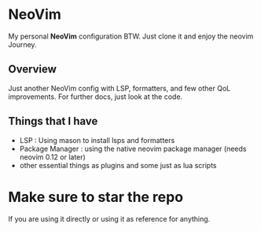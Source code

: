 # NeoVim

My personal **NeoVim** configuration BTW.
Just clone it and enjoy the neovim Journey.

## Overview

Just another NeoVim config with LSP, formatters, and few other QoL improvements.
For further docs, just look at the code.

## Things that I have

- LSP : Using mason to install lsps and formatters
- Package Manager : using the native neovim package manager (needs neovim 0.12 or later)
- other essential things as plugins and some just as lua scripts

# Make sure to star the repo

If you are using it directly or using it as reference for anything.
